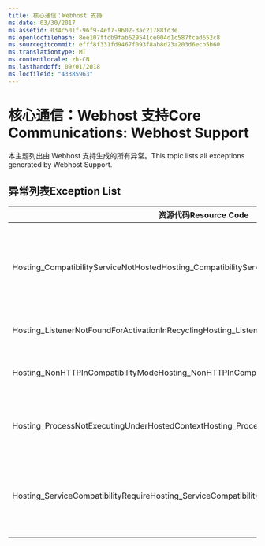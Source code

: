 ```yaml
---
title: 核心通信：Webhost 支持
ms.date: 03/30/2017
ms.assetid: 034c501f-96f9-4ef7-9602-3ac21788fd3e
ms.openlocfilehash: 8ee107ffcb9fab629541ce004d1c587fcad652c8
ms.sourcegitcommit: efff8f331fd9467f093f8ab8d23a203d6ecb5b60
ms.translationtype: MT
ms.contentlocale: zh-CN
ms.lasthandoff: 09/01/2018
ms.locfileid: "43385963"
---
```

# <a name="core-communications-webhost-support"></a><span data-ttu-id="09e52-102">核心通信：Webhost 支持</span><span class="sxs-lookup"><span data-stu-id="09e52-102">Core Communications: Webhost Support</span></span>

<span data-ttu-id="09e52-103">本主题列出由 Webhost 支持生成的所有异常。</span><span class="sxs-lookup"><span data-stu-id="09e52-103">This topic lists all exceptions generated by Webhost Support.</span></span>

## <a name="exception-list"></a><span data-ttu-id="09e52-104">异常列表</span><span class="sxs-lookup"><span data-stu-id="09e52-104">Exception List</span></span>

|<span data-ttu-id="09e52-105">资源代码</span><span class="sxs-lookup"><span data-stu-id="09e52-105">Resource Code</span></span>|<span data-ttu-id="09e52-106">资源字符串</span><span class="sxs-lookup"><span data-stu-id="09e52-106">Resource String</span></span>|
|-------------------|---------------------|
|<span data-ttu-id="09e52-107">Hosting_CompatibilityServiceNotHosted</span><span class="sxs-lookup"><span data-stu-id="09e52-107">Hosting_CompatibilityServiceNotHosted</span></span>|<span data-ttu-id="09e52-108">此服务需要 ASP.NET 兼容性。</span><span class="sxs-lookup"><span data-stu-id="09e52-108">This service requires ASP.NET compatibility.</span></span> <span data-ttu-id="09e52-109">它还必须承载于 IIS 中。</span><span class="sxs-lookup"><span data-stu-id="09e52-109">It must also be hosted in IIS.</span></span> <span data-ttu-id="09e52-110">将服务承载于 IIS 中，并在 Web.config 中打开 ASP.NET 兼容性，或将 AspNetCompatibilityRequirementsAttribute.AspNetCompatibilityRequirementsMode 属性设置为“Required”以外的值。</span><span class="sxs-lookup"><span data-stu-id="09e52-110">Either host the service in IIS with ASP.NET compatibility turned on in Web.config or set the AspNetCompatibilityRequirementsAttribute.AspNetCompatibilityRequirementsMode property to a value other than Required.</span></span>|
|<span data-ttu-id="09e52-111">Hosting_ListenerNotFoundForActivationInRecycling</span><span class="sxs-lookup"><span data-stu-id="09e52-111">Hosting_ListenerNotFoundForActivationInRecycling</span></span>|<span data-ttu-id="09e52-112">当前没有侦听指定地址的通道。</span><span class="sxs-lookup"><span data-stu-id="09e52-112">No channel is actively listening at the specified address.</span></span> <span data-ttu-id="09e52-113">如果正在回收应用程序，则会关闭服务。</span><span class="sxs-lookup"><span data-stu-id="09e52-113">If an application is recycling, the service is closed.</span></span>|
|<span data-ttu-id="09e52-114">Hosting_NonHTTPInCompatibilityMode</span><span class="sxs-lookup"><span data-stu-id="09e52-114">Hosting_NonHTTPInCompatibilityMode</span></span>|<span data-ttu-id="09e52-115">受 ASP.NET 兼容性支持的协议只有 HTTP 和 HTTPS。</span><span class="sxs-lookup"><span data-stu-id="09e52-115">The only protocols that are supported under ASP.NET compatibility are HTTP and HTTPS.</span></span> <span data-ttu-id="09e52-116">删除指定终结点或对应用程序禁用 ASP.NET 兼容性。</span><span class="sxs-lookup"><span data-stu-id="09e52-116">Remove the specified endpoint or disable ASP.NET compatibility for the application.</span></span>|
|<span data-ttu-id="09e52-117">Hosting_ProcessNotExecutingUnderHostedContext</span><span class="sxs-lookup"><span data-stu-id="09e52-117">Hosting_ProcessNotExecutingUnderHostedContext</span></span>|<span data-ttu-id="09e52-118">不能在当前宿主环境内调用指定宿主进程。</span><span class="sxs-lookup"><span data-stu-id="09e52-118">The specified hosting process cannot be invoked within the current hosting environment.</span></span> <span data-ttu-id="09e52-119">此 API 要求调用应用程序承载于 Internet 信息服务或 Windows 进程激活服务中。</span><span class="sxs-lookup"><span data-stu-id="09e52-119">This API requires that the calling application be hosted in Internet Information Services or Windows Process Activation Service.</span></span>|
|<span data-ttu-id="09e52-120">Hosting_ServiceCompatibilityRequire</span><span class="sxs-lookup"><span data-stu-id="09e52-120">Hosting_ServiceCompatibilityRequire</span></span>|<span data-ttu-id="09e52-121">无法激活此服务，因为此服务需要 ASP.NET 兼容性。</span><span class="sxs-lookup"><span data-stu-id="09e52-121">The service cannot be activated because it requires ASP.NET compatibility.</span></span> <span data-ttu-id="09e52-122">没有对此应用程序启用 ASP.NET 兼容性。</span><span class="sxs-lookup"><span data-stu-id="09e52-122">ASP.NET compatibility is not enabled for this application.</span></span> <span data-ttu-id="09e52-123">请在 Web.config 文件中启用 ASP.NET 兼容性，或设置 AspNetCompatibilityRequirementsAttribute.AspNetCompatibility。</span><span class="sxs-lookup"><span data-stu-id="09e52-123">Either enable ASP.NET compatibility in Web.config file or set the AspNetCompatibilityRequirementsAttribute.AspNetCompatibility.</span></span>|
